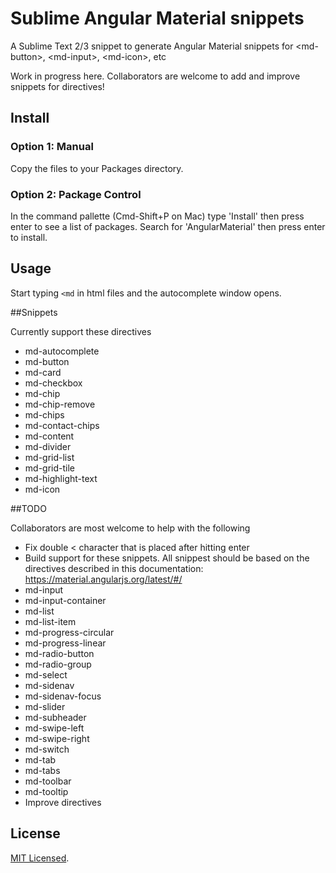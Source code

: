 # Sublime Angular Material snippets

A Sublime Text 2/3 snippet to generate Angular Material snippets for &lt;md-button&gt;, &lt;md-input&gt;, &lt;md-icon&gt;, etc

Work in progress here. Collaborators are welcome to add and improve snippets for directives!

## Install

### Option 1: Manual

Copy the files to your Packages directory.

### Option 2: Package Control

In the command pallette (Cmd-Shift+P on Mac) type 'Install' then press enter to see a list of packages. Search for 'AngularMaterial' then press enter to install.

## Usage

Start typing `<md` in html files and the autocomplete window opens.

##Snippets

Currently support these directives

- md-autocomplete
- md-button
- md-card
- md-checkbox
- md-chip
- md-chip-remove
- md-chips
- md-contact-chips
- md-content
- md-divider
- md-grid-list
- md-grid-tile
- md-highlight-text
- md-icon

##TODO

Collaborators are most welcome to help with the following

- Fix double < character that is placed after hitting enter
- Build support for these snippets. All snippest should be based on the directives described in this documentation: https://material.angularjs.org/latest/#/
 - md-input
 - md-input-container
 - md-list
 - md-list-item
 - md-progress-circular
 - md-progress-linear
 - md-radio-button
 - md-radio-group
 - md-select
 - md-sidenav
 - md-sidenav-focus
 - md-slider
 - md-subheader
 - md-swipe-left
 - md-swipe-right
 - md-switch
 - md-tab
 - md-tabs
 - md-toolbar
 - md-tooltip
- Improve directives

## License 

[MIT Licensed](http://sloria.mit-license.org/).